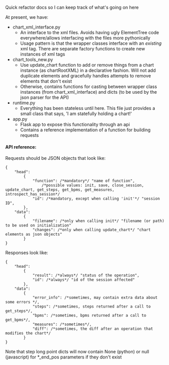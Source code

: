 Quick refactor docs so I can keep track of what's going on here

At present, we have:
- chart_xml_interface.py
    - An interface to the xml files. Avoids having ugly ElementTree code everywhere/allows interfacing with the files more pythonically
    - Usage pattern is that the wrapper classes interface with an *existing* xml tag. There are separate factory functions to create new instances of xml tags
- chart_tools_new.py
    - Use update_chart function to add or remove things from a chart instance (as chartRootXML) in a declarative fashion. Will not add duplicate elements and gracefully handles attempts to remove elements that don't exist
    - Otherwise, contains functions for casting between wrapper class instances (from chart_xml_interface) and dicts (to be used by the json parser for the API) 
- runtime.py
    - Everything has been stateless until here. This file just provides a small class that says, 'I am statefully holding a chart!'
- app.py
    - Flask app to expose this functionality through an api
    - Contains a reference implementation of a function for building requests
    

#### API reference:
Requests should be JSON objects that look like:
```
{ 
    "head": 
        {
            "function": /*mandatory*/ "name of function",
                /*possible values: init, save, close_session, update_chart, get_steps, get_bpms, get_measures, introspect_has_session*/
            "id": /*mandatory, except when calling 'init'*/ "session ID",
        },
    "data":
        {
            "filename": /*only when calling init*/ "filename (or path) to be used on initialization"
            "changes": /*only when calling update_chart*/ "chart elements as json objects"
        }
}
```

Responses look like:
```
{ 
    "head": 
        {
            "result": /*always*/ "status of the operation",
            "id": /*always*/ "id of the session affected"
        },
    "data":
        {
            "error_info": /*sometimes, may contain extra data about some errors */,
            "steps": /*sometimes, steps returned after a call to get_steps*/,
            "bpms": /*sometimes, bpms returned after a call to get_bpms*/,
            "measures": /*sometimes*/,
            "diff": /*sometimes, the diff after an operation that modifies the chart*/
        }
}
```

Note that step long point dicts will now contain None (python) or null (javascript) for *_end_pos parameters if they don't exist
